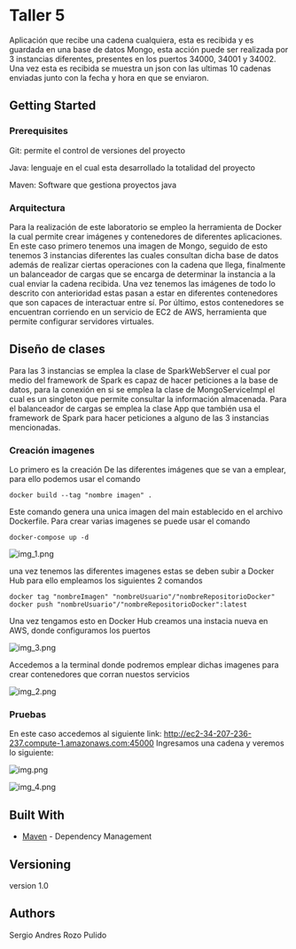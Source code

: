 # Taller 5

Aplicación que recibe una cadena cualquiera, 
esta es recibida y es guardada en una base de datos Mongo, 
esta acción puede ser realizada por 3 instancias diferentes, 
presentes en los puertos 34000, 34001 y 34002. Una vez esta es recibida 
se muestra un json con las ultimas 10 cadenas enviadas junto con la fecha y 
hora en que se enviaron.

## Getting Started

### Prerequisites

Git: permite el control de versiones del proyecto

Java: lenguaje en el cual esta desarrollado la totalidad del proyecto

Maven: Software que gestiona proyectos java


### Arquitectura

Para la realización de este laboratorio se empleo la herramienta de 
Docker la cual permite crear imágenes y contenedores de diferentes 
aplicaciones. En este caso primero tenemos una imagen de Mongo, seguido de esto 
tenemos 3 instancias diferentes las cuales consultan dicha base de datos además 
de realizar ciertas operaciones con la cadena que llega, finalmente un balanceador 
de cargas que se encarga de determinar la instancia a la cual enviar la cadena recibida. 
Una vez tenemos las imágenes de todo lo descrito con anterioridad estas pasan a estar en 
diferentes contenedores que son capaces de interactuar entre sí. Por último, estos 
contenedores se encuentran corriendo en un servicio de EC2 de AWS, herramienta que
permite configurar servidores virtuales.

## Diseño de clases

Para las 3 instancias se emplea la clase de SparkWebServer el cual 
por medio del framework de Spark es capaz de hacer peticiones 
a la base de datos, para la conexión en si se emplea la clase 
de MongoServiceImpl el cual es un singleton que permite consultar 
la información almacenada.
Para el balanceador de cargas se emplea la clase 
App que también usa el framework de Spark para hacer peticiones 
a alguno de las 3 instancias mencionadas. 


### Creación imagenes

Lo primero es la creación De las diferentes imágenes que se van a emplear, para ello podemos usar el comando 

```
docker build --tag "nombre imagen" .
```

Este comando genera una unica imagen del main establecido en el archivo Dockerfile. Para crear varias
imagenes se puede usar el comando

```
docker-compose up -d
```

![img_1.png](img_1.png)

una vez tenemos las diferentes imagenes estas se deben subir a Docker Hub para ello empleamos los siguientes
2 comandos

```
docker tag "nombreImagen" "nombreUsuario"/"nombreRepositorioDocker"
docker push "nombreUsuario"/"nombreRepositorioDocker":latest 
```

Una vez tengamos esto en Docker Hub creamos una instacia nueva en AWS, donde configuramos los puertos

![img_3.png](img_3.png)

Accedemos a la terminal donde podremos emplear dichas imagenes para crear contenedores que corran
nuestos servicios

![img_2.png](img_2.png)

### Pruebas

En este caso accedemos al siguiente link: http://ec2-34-207-236-237.compute-1.amazonaws.com:45000
Ingresamos una cadena y veremos lo siguiente: 

![img.png](img.png)

![img_4.png](img_4.png)

## Built With

* [Maven](https://maven.apache.org/) - Dependency Management


## Versioning

version 1.0

## Authors

Sergio Andres Rozo Pulido

